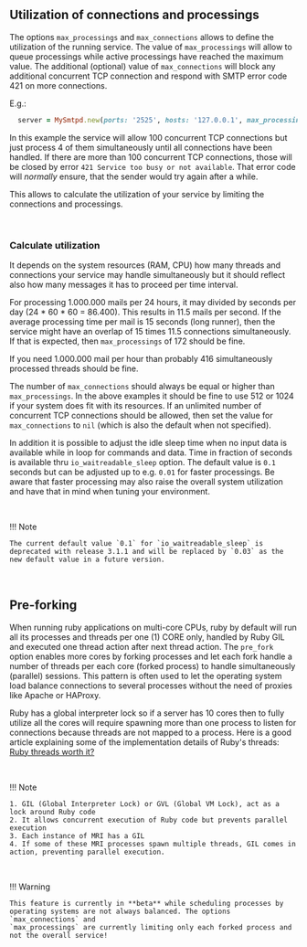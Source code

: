 ## Utilization of connections and processings

The options `max_processings` and `max_connections` allows to define the utilization of the running service. The value of `max_processings` will allow to queue processings while active processings have reached the maximum value. The additional (optional) value of `max_connections` will block any additional concurrent TCP connection and respond with SMTP error code 421 on more connections.

E.g.:

```rb
  server = MySmtpd.new(ports: '2525', hosts: '127.0.0.1', max_processings: 4, max_connections: 100)
```

In this example the service will allow 100 concurrent TCP connections but just process 4 of them simultaneously until all connections have been handled. If there are more than 100 concurrent TCP connections, those will be closed by error `421 Service too busy or not available`. That error code will _normally_ ensure, that the sender would try again after a while.

This allows to calculate the utilization of your service by limiting the connections and processings.

<br>

### Calculate utilization

It depends on the system resources (RAM, CPU) how many threads and connections your service may handle simultaneously but it should reflect also how many messages it has to proceed per time interval.

For processing 1.000.000 mails per 24 hours, it may divided by seconds per day (24 * 60 * 60 = 86.400). This results in 11.5 mails per second. If the average processing time per mail is 15 seconds (long runner), then the service might have an overlap of 15 times 11.5 connections simultaneously. If that is expected, then `max_processings` of 172 should be fine.

If you need 1.000.000 mail per hour than probably 416 simultaneously processed threads should be fine.

The number of `max_connections` should always be equal or higher than `max_processings`. In the above examples it should be fine to use 512 or 1024 if your system does fit with its resources. If an unlimited number of concurrent TCP connections should be allowed, then set the value for `max_connections` to `nil` (which is also the default when not specified).

In addition it is possible to adjust the idle sleep time when no input data is available while in loop for commands and data. Time in fraction of seconds is available thru `io_waitreadable_sleep` option. The default value is `0.1` seconds but can be adjusted up to e.g. `0.01` for faster processings. Be aware that faster processing may also raise the overall system utilization and have that in mind when tuning your environment.

<br>

!!! Note

    The current default value `0.1` for `io_waitreadable_sleep` is deprecated with release 3.1.1 and will be replaced by `0.03` as the new default value in a future version.

<br>

## Pre-forking

When running ruby applications on multi-core CPUs, ruby by default will run all its processes and threads per one (1) CORE only, handled by Ruby GIL and executed one thread action after next thread action. The `pre_fork` option enables more cores by forking processes and let each fork handle a number of threads per each core (forked process) to handle simultaneously (parallel) sessions. This pattern is often used to let the operating system load balance connections to several processes without the need of proxies like Apache or HAProxy.

Ruby has a global interpreter lock so if a server has 10 cores then to fully utilize all the cores will require spawning more than one process to listen for connections because threads are not mapped to a process. Here is a good article explaining some of the implementation details of Ruby's threads: [Ruby threads worth it?](https://medium.com/gympass/ruby-threads-worth-it-46167522142b)

<br>

!!! Note

    1. GIL (Global Interpreter Lock) or GVL (Global VM Lock), act as a lock around Ruby code
    2. It allows concurrent execution of Ruby code but prevents parallel execution
    3. Each instance of MRI has a GIL
    4. If some of these MRI processes spawn multiple threads, GIL comes in action, preventing parallel execution.

<br>

!!! Warning

    This feature is currently in **beta** while scheduling processes by operating systems are not always balanced. The options `max_connections` and
    `max_processings` are currently limiting only each forked process and not the overall service!

<br>

